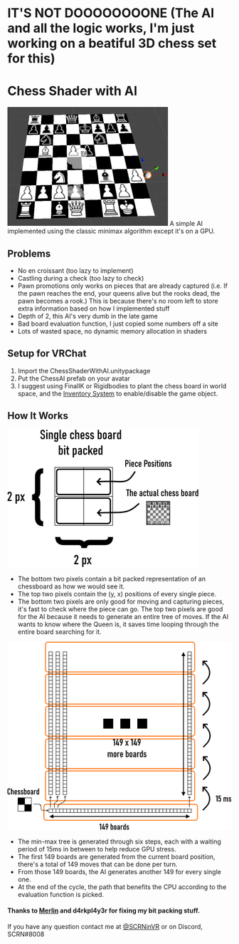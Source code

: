 # IT'S NOT DOOOOOOOONE (The AI and all the logic works, I'm just working on a beatiful 3D chess set for this)
# Chess Shader with AI
<img src="Images/Preview.png"/>
A simple AI implemented using the classic minimax algorithm except it's on a GPU.

## Problems
* No en croissant (too lazy to implement)
* Castling during a check (too lazy to check)
* Pawn promotions only works on pieces that are already captured (i.e. If the pawn reaches the end, your queens alive but the rooks dead, the pawn becomes a rook.) This is because there's no room left to store extra information based on how I implemented stuff
* Depth of 2, this AI's very dumb in the late game
* Bad board evaluation function, I just copied some numbers off a site
* Lots of wasted space, no dynamic memory allocation in shaders

## Setup for VRChat
1. Import the ChessShaderWithAI.unitypackage
2. Put the ChessAI prefab on your avatar
3. I suggest using FinalIK or Rigidbodies to plant the chess board in world space, and the [Inventory System](https://github.com/Xiexe/VRCInventorySystem) to enable/disable the game object.

## How It Works
<img src="Images/Chessboard.png"/>

* The bottom two pixels contain a bit packed representation of an chessboard as how we would see it. 
* The top two pixels contain the (y, x) positions of every single piece.
* The bottom two pixels are only good for moving and capturing pieces, it's fast to check where the piece can go. The top two pixels are good for the AI because it needs to generate an entire tree of moves. If the AI wants to know where the Queen is, it saves time looping through the entire board searching for it.

<img src="Images/MoveGen.png"/>

* The min-max tree is generated through six steps, each with a waiting period of 15ms in between to help reduce GPU stress.
* The first 149 boards are generated from the current board position, there's a total of 149 moves that can be done per turn.
* From those 149 boards, the AI generates another 149 for every single one.
* At the end of the cycle, the path that benefits the CPU according to the evaluation function is picked.

#### Thanks to [Merlin](https://github.com/Merlin-san/) and d4rkpl4y3r for fixing my bit packing stuff.
If you have any question contact me at [@SCRNinVR](https://twitter.com/SCRNinVR) or on Discord, SCRN#8008
